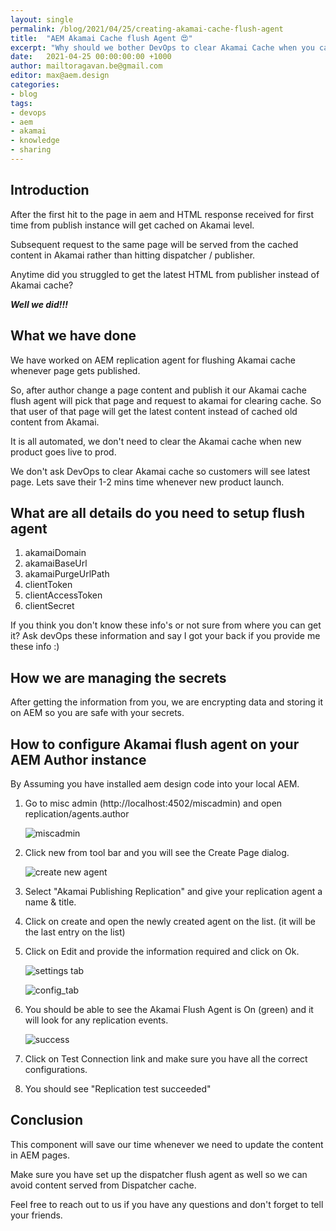 ```yaml
---
layout: single
permalink: /blog/2021/04/25/creating-akamai-cache-flush-agent
title:  "AEM Akamai Cache flush Agent 😍"
excerpt: "Why should we bother DevOps to clear Akamai Cache when you can do it yourself using flush agent"
date:   2021-04-25 00:00:00:00 +1000
author: mailtoragavan.be@gmail.com
editor: max@aem.design
categories:
- blog
tags:
- devops
- aem
- akamai
- knowledge
- sharing
---
```


## Introduction

After the first hit to the page in aem and HTML response received for first time from publish instance will get cached on Akamai level.

Subsequent request to the same page will be served from the cached content in Akamai rather than hitting dispatcher / publisher. 

Anytime did you struggled to get the latest HTML from publisher instead of Akamai cache? 

***Well we did!!!***

## What we have done

We have worked on AEM replication agent for flushing Akamai cache whenever page gets published. 

So, after author change a page content and publish it our Akamai cache flush agent will pick that page and request to akamai for clearing cache. 
So that user of that page will get the latest content instead of cached old content from Akamai.

It is all automated, we don't need to clear the Akamai cache when new product goes live to prod. 

We don't ask DevOps to clear Akamai cache so customers will see latest page. Lets save their 1-2 mins time whenever new product launch.

## What are all details do you need to setup flush agent 

1.  akamaiDomain
2.  akamaiBaseUrl 
3.  akamaiPurgeUrlPath
4.  clientToken
5.  clientAccessToken
6.  clientSecret

If you think you don't know these info's or not sure from where you can get it? Ask devOps these information and say I got your back if you provide me these info :)

## How we are managing the secrets

After getting the information from you, we are encrypting data and storing it on AEM so you are safe with your secrets.

## How to configure Akamai flush agent on your AEM Author instance

By Assuming you have installed aem design code into your local AEM.

1. Go to misc admin (http://localhost:4502/miscadmin) and open replication/agents.author

   ![miscadmin](/assets/images/replication/akamai/miscadmin.png)

2. Click new from tool bar and you will see the Create Page dialog.
   
   ![create new agent](/assets/images/replication/akamai/create_agent.png)

3. Select "Akamai Publishing Replication" and give your replication agent a name & title.
4. Click on create and open the newly created agent on the list. (it will be the last entry on the list)
5. Click on Edit and provide the information required and click on Ok.

   ![settings tab](/assets/images/replication/akamai/settings_tab.png)

   ![config_tab](/assets/images/replication/akamai/config_tab.png)

6. You should be able to see the Akamai Flush Agent is On (green) and it will look for any replication events.
   
   ![success](/assets/images/replication/akamai/enabled_agent.png)

7. Click on Test Connection link and make sure you have all the correct configurations.
8. You should see "Replication test succeeded"


## Conclusion

This component will save our time whenever we need to update the content in AEM pages. 

Make sure you have set up the dispatcher flush agent as well so we can avoid content served from Dispatcher cache.

Feel free to reach out to us if you have any questions and don't forget to tell your friends.

